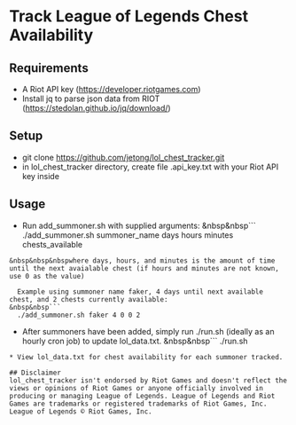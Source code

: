 # Track League of Legends Chest Availability

## Requirements
* A Riot API key (https://developer.riotgames.com)
* Install jq to parse json data from RIOT (https://stedolan.github.io/jq/download/)

## Setup
* git clone https://github.com/jetong/lol_chest_tracker.git
* in lol_chest_tracker directory, create file .api_key.txt with your Riot API key inside

## Usage
* Run add_summoner.sh with supplied arguments:
&nbsp&nbsp```
  ./add_summoner.sh summoner_name days hours minutes chests_available
```
&nbsp&nbsp&nbspwhere days, hours, and minutes is the amount of time until the next avaialable chest (if hours and minutes are not known, use 0 as the value)

  Example using summoner name faker, 4 days until next available chest, and 2 chests currently available: 
&nbsp&nbsp```  
  ./add_summoner.sh faker 4 0 0 2
```

* After summoners have been added, simply run ./run.sh (ideally as an hourly cron job) to update lol_data.txt.
&nbsp&nbsp```
  ./run.sh
```
* View lol_data.txt for chest availability for each summoner tracked.
  
## Disclaimer
lol_chest_tracker isn't endorsed by Riot Games and doesn't reflect the views or opinions of Riot Games or anyone officially involved in producing or managing League of Legends. League of Legends and Riot Games are trademarks or registered trademarks of Riot Games, Inc. League of Legends © Riot Games, Inc.
